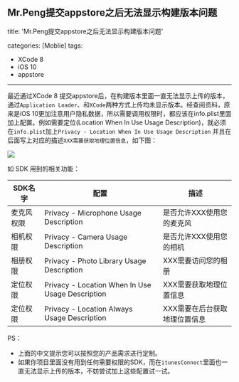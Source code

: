 ## Mr.Peng提交appstore之后无法显示构建版本问题

title: 'Mr.Peng提交appstore之后无法显示构建版本问题'

categories: [Moblie]
tags:

- XCode 8
- iOS 10
- appstore

------

最近通过XCode 8 提交appstore后，在构建版本里面一直无法显示上传的版本， 通过`Application Loader`、和`XCode`两种方式上传均未显示版本。经查阅资料，原来是iOS 10更加注意用户隐私数据，所以需要调用权限时，都应该在info.plist里面加上配置。例如需要定位(Location When In Use Usage Description)，就必须在`info.plist`加上`Privacy - Location When In Use Usage Description` 并且在后面写上对应的描述`XXX需要获取地理位置信息`，如下图：

![](http://ww4.sinaimg.cn/large/006y8mN6gw1f9n5bv7svqj30gk03et9l.jpg)

如 SDK 用到的相关功能：

| SDK名字 | 配置                                       | 描述               |
| ----- | ---------------------------------------- | ---------------- |
| 麦克风权限 | Privacy - Microphone Usage Description   | 是否允许XXX使用您的麦克风   |
| 相机权限  | Privacy - Camera Usage Description       | 是否允许XXX使用您的相机    |
| 相册权限  | Privacy - Photo Library Usage Description | XXX需要访问您的相册      |
| 定位权限  | Privacy - Location When In Use Usage Description | XXX需要获取地理位置信息    |
| 定位权限  | Privacy - Location Always Usage Description | XXX需要在后台获取地理位置信息 |

PS：

* 上面的中文提示您可以按照您的产品需求进行定制。
* 如果你项目里面没有用到任何需要权限的SDK，而在`itunesConnect`里面也一直无法显示上传的版本，不妨尝试加上这些配置试一试。